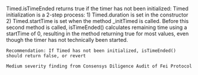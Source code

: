 Timed.isTimeEnded returns true if the timer has not been initialized: Timed initialization is a 2-step process: 1) Timed.duration is set in the constructor 2) Timed.startTime is set when the method _initTimed is called. Before this second method is called, isTimeEnded() calculates remaining time using a startTime of 0, resulting in the method returning true for most values, even though the timer has not technically been started.

    Recommendation: If Timed has not been initialized, isTimeEnded() should return false, or revert

    Medium severity finding from Consensys Diligence Audit of Fei Protocol